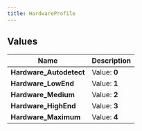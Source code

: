 ```yaml
---
title: HardwareProfile
---
```


## Values
| Name | Description |
| ---- | ----------- |
| **Hardware_Autodetect** | Value: **0** |
| **Hardware_LowEnd** | Value: **1** |
| **Hardware_Medium** | Value: **2** |
| **Hardware_HighEnd** | Value: **3** |
| **Hardware_Maximum** | Value: **4** |

